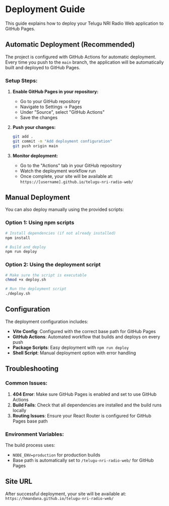 # Deployment Guide

This guide explains how to deploy your Telugu NRI Radio Web application to GitHub Pages.

## Automatic Deployment (Recommended)

The project is configured with GitHub Actions for automatic deployment. Every time you push to the `main` branch, the application will be automatically built and deployed to GitHub Pages.

### Setup Steps:

1. **Enable GitHub Pages in your repository:**
   - Go to your GitHub repository
   - Navigate to Settings → Pages
   - Under "Source", select "GitHub Actions"
   - Save the changes

2. **Push your changes:**
   ```bash
   git add .
   git commit -m "Add deployment configuration"
   git push origin main
   ```

3. **Monitor deployment:**
   - Go to the "Actions" tab in your GitHub repository
   - Watch the deployment workflow run
   - Once complete, your site will be available at: `https://[username].github.io/telugu-nri-radio-web/`

## Manual Deployment

You can also deploy manually using the provided scripts:

### Option 1: Using npm scripts
```bash
# Install dependencies (if not already installed)
npm install

# Build and deploy
npm run deploy
```

### Option 2: Using the deployment script
```bash
# Make sure the script is executable
chmod +x deploy.sh

# Run the deployment script
./deploy.sh
```

## Configuration

The deployment configuration includes:

- **Vite Config**: Configured with the correct base path for GitHub Pages
- **GitHub Actions**: Automated workflow that builds and deploys on every push
- **Package Scripts**: Easy deployment with `npm run deploy`
- **Shell Script**: Manual deployment option with error handling

## Troubleshooting

### Common Issues:

1. **404 Error**: Make sure GitHub Pages is enabled and set to use GitHub Actions
2. **Build Fails**: Check that all dependencies are installed and the build runs locally
3. **Routing Issues**: Ensure your React Router is configured for GitHub Pages base path

### Environment Variables:

The build process uses:
- `NODE_ENV=production` for production builds
- Base path is automatically set to `/telugu-nri-radio-web/` for GitHub Pages

## Site URL

After successful deployment, your site will be available at:
`https://hmandana.github.io/telugu-nri-radio-web/`
